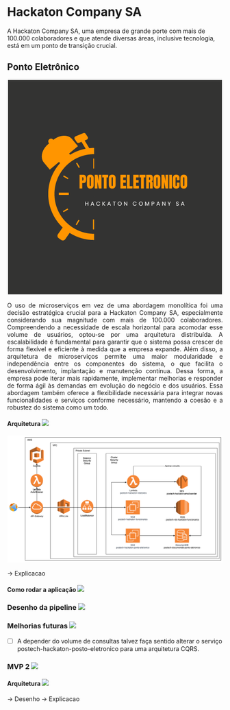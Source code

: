 # Hackaton Company SA

A Hackaton Company SA, uma empresa de grande porte com mais de 100.000 colaboradores e que atende diversas áreas, inclusive tecnologia, está em um ponto de transição crucial.

## Ponto Eletrônico

<p align="center">
  <img src="https://github.com/postech-hackaton-company-sa/.github/blob/main/profile/logo-ponto-eletronico.png?raw=true" />
</p>

<p align="justify">
  O uso de microserviços em vez de uma abordagem monolítica foi uma decisão estratégica crucial para a Hackaton Company SA, especialmente considerando sua magnitude com mais de 100.000 colaboradores. Compreendendo a necessidade de escala horizontal para acomodar esse volume de usuários, optou-se por uma arquitetura distribuída. A escalabilidade é fundamental para garantir que o sistema possa crescer de forma flexível e eficiente à medida que a empresa expande. Além disso, a arquitetura de microserviços permite uma maior modularidade e independência entre os componentes do sistema, o que facilita o desenvolvimento, implantação e manutenção contínua. Dessa forma, a empresa pode iterar mais rapidamente, implementar melhorias e responder de forma ágil às demandas em evolução do negócio e dos usuários. Essa abordagem também oferece a flexibilidade necessária para integrar novas funcionalidades e serviços conforme necessário, mantendo a coesão e a robustez do sistema como um todo.
</p>

#### Arquitetura <img src="https://img.shields.io/badge/MVP-1-blue.svg?">

<p align="center">
  <img src="https://github.com/postech-hackaton-company-sa/.github/blob/main/profile/mvp1-arquitetura.png?raw=true" />
</p>

-> Explicacao

#### Como rodar a aplicação <img src="https://img.shields.io/badge/MVP-1-blue.svg?">

### Desenho da pipeline <img src="https://img.shields.io/badge/MVP-1-blue.svg?">

### Melhorias futuras <img src="https://img.shields.io/badge/Melhorias-yellow.svg">

- [ ] A depender do volume de consultas talvez faça sentido alterar o serviço postech-hackaton-posto-eletronico para uma arquitetura CQRS.


### MVP 2 <img src="https://img.shields.io/badge/MVP-2-red.svg?">

#### Arquitetura <img src="https://img.shields.io/badge/MVP-2-red.svg?">

-> Desenho 
-> Explicacao
